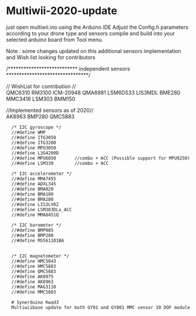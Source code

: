 # Multiwii-2020-update

just open multiwii.ino using the Arduino IDE 
Adjust the Config.h parameters according to your drone type and sensors
compile and build into your selected arduino board from Tool menu.




Note : some changes updated on this additional sensors implementation and Wish list looking for contributors 



/***************************    independent sensors    ********************************/
      
// WishList for contribution  //  
      QMC6310
      RM3100
      ICM-20948
      QMA6981
      LSM6DS33
      LIS3MDL
      BME280
      MMC3416
      LSM303
      BMM150
        
//Implemented sensors as of 2020//     
      AK8963
      BMP280
      QMC5883
      
      
      /* I2C gyroscope */
      //#define WMP
      //#define ITG3050
      //#define ITG3200
      //#define MPU3050
      //#define L3G4200D
      //#define MPU6050       //combo + ACC (Possible support for MPU9250)
      //#define LSM330        //combo + ACC
      
      /* I2C accelerometer */
      //#define MMA7455
      //#define ADXL345
      //#define BMA020
      //#define BMA180
      //#define BMA280
      //#define LIS3LV02
      //#define LSM303DLx_ACC
      //#define MMA8451Q

      /* I2C barometer */
      //#define BMP085
      //#define BMP280
      //#define MS561101BA
      

      /* I2C magnetometer */
      //#define HMC5843
      //#define HMC5883
      //#define QMC5883
      //#define AK8975
      //#define AK8963
      //#define MAG3110
      //#define MMC5883
      
      # Synerduino Kwad3
      Multiwiibase update for both GY91 and GY801 MMC sensor 10 DOF module
